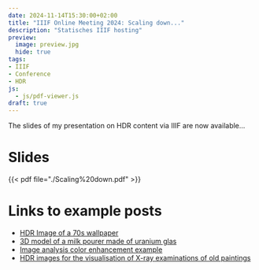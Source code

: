 ```yaml
---
date: 2024-11-14T15:30:00+02:00
title: "IIIF Online Meeting 2024: Scaling down..."
description: "Statisches IIIF hosting"
preview:
  image: preview.jpg
  hide: true
tags:
- IIIF
- Conference
- HDR
js:
  - js/pdf-viewer.js
draft: true
---
```


The slides of my presentation on HDR content via IIIF are now available...

<!--more-->

# Slides

{{< pdf file="./Scaling%20down.pdf" >}}

# Links to example posts

* [HDR Image of a 70s wallpaper](https://christianmahnke.de/en/post/hdr-iiif/)
* [3D model of a milk pourer made of uranium glas](https://christianmahnke.de/en/post/uv-photogrammetry/)
* [Image analysis color enhancement example](https://christianmahnke.de/en/post/hdr-image-analysis/)
* [HDR images for the visualisation of X-ray examinations of old paintings](https://christianmahnke.de/en/post/hdr-radiography-visualisation/)
